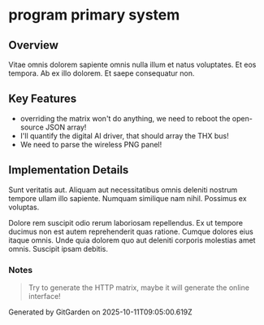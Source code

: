 # program primary system

## Overview
Vitae omnis dolorem sapiente omnis nulla illum et natus voluptates. Et eos tempora. Ab ex illo dolorem. Et saepe consequatur non.

## Key Features
- overriding the matrix won't do anything, we need to reboot the open-source JSON array!
- I'll quantify the digital AI driver, that should array the THX bus!
- We need to parse the wireless PNG panel!

## Implementation Details
Sunt veritatis aut. Aliquam aut necessitatibus omnis deleniti nostrum tempore ullam illo sapiente. Numquam similique nam nihil. Possimus ex voluptas.
 Dolore rem suscipit odio rerum laboriosam repellendus. Ex ut tempore ducimus non est autem reprehenderit quas ratione. Cumque dolores eius itaque omnis. Unde quia dolorem quo aut deleniti corporis molestias amet omnis. Suscipit ipsam debitis.

### Notes
> Try to generate the HTTP matrix, maybe it will generate the online interface!

Generated by GitGarden on 2025-10-11T09:05:00.619Z